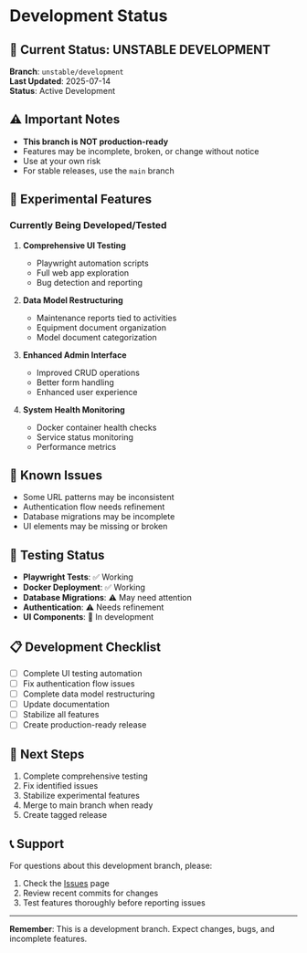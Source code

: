# Development Status

## 🚧 Current Status: UNSTABLE DEVELOPMENT

**Branch**: `unstable/development`  
**Last Updated**: 2025-07-14  
**Status**: Active Development  

## ⚠️ Important Notes

- **This branch is NOT production-ready**
- Features may be incomplete, broken, or change without notice
- Use at your own risk
- For stable releases, use the `main` branch

## 🔬 Experimental Features

### Currently Being Developed/Tested

1. **Comprehensive UI Testing**
   - Playwright automation scripts
   - Full web app exploration
   - Bug detection and reporting

2. **Data Model Restructuring**
   - Maintenance reports tied to activities
   - Equipment document organization
   - Model document categorization

3. **Enhanced Admin Interface**
   - Improved CRUD operations
   - Better form handling
   - Enhanced user experience

4. **System Health Monitoring**
   - Docker container health checks
   - Service status monitoring
   - Performance metrics

## 🐛 Known Issues

- Some URL patterns may be inconsistent
- Authentication flow needs refinement
- Database migrations may be incomplete
- UI elements may be missing or broken

## 🧪 Testing Status

- **Playwright Tests**: ✅ Working
- **Docker Deployment**: ✅ Working
- **Database Migrations**: ⚠️ May need attention
- **Authentication**: ⚠️ Needs refinement
- **UI Components**: 🔄 In development

## 📋 Development Checklist

- [ ] Complete UI testing automation
- [ ] Fix authentication flow issues
- [ ] Complete data model restructuring
- [ ] Update documentation
- [ ] Stabilize all features
- [ ] Create production-ready release

## 🚀 Next Steps

1. Complete comprehensive testing
2. Fix identified issues
3. Stabilize experimental features
4. Merge to main branch when ready
5. Create tagged release

## 📞 Support

For questions about this development branch, please:
1. Check the [Issues](https://github.com/your-repo/maintenance-dashboard/issues) page
2. Review recent commits for changes
3. Test features thoroughly before reporting issues

---

**Remember**: This is a development branch. Expect changes, bugs, and incomplete features. 